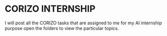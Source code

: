# CORIZO INTERNSHIP
I will post all the CORIZO tasks that are assigned to me for my AI internship purpose open the folders to view the particular topics.
